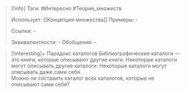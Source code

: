 > [!info]
> Тэги: #Интересно #Теория_множеств 
> 
> Использует: [[Концепция множества]]
> Примеры: *-*
> 
> Ссылки: *-*
> 
> Эквивалентности: *-*
> Обобщения: *-*

> [!interesting]+ Парадокс каталогов
> Библиографические каталоги — это книги, которые описывают другие книги. Некоторые каталоги могут описывать другие каталоги. Некоторые каталоги могут описывать даже сами себя.  
> Можно ли составить каталог всех каталогов, которые не описывают сами себя?